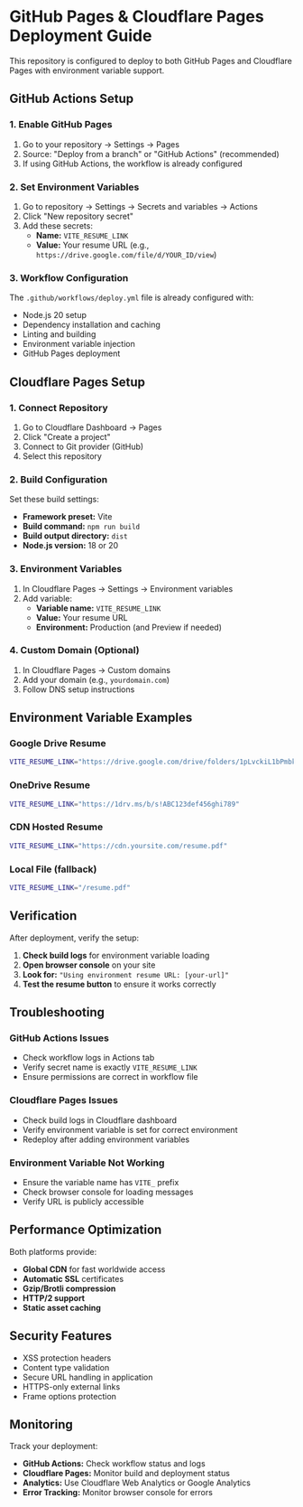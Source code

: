 # GitHub Pages & Cloudflare Pages Deployment Guide

This repository is configured to deploy to both GitHub Pages and Cloudflare Pages with environment variable support.

## GitHub Actions Setup

### 1. Enable GitHub Pages
1. Go to your repository → Settings → Pages
2. Source: "Deploy from a branch" or "GitHub Actions" (recommended)
3. If using GitHub Actions, the workflow is already configured

### 2. Set Environment Variables
1. Go to repository → Settings → Secrets and variables → Actions
2. Click "New repository secret"
3. Add these secrets:
   - **Name:** `VITE_RESUME_LINK`
   - **Value:** Your resume URL (e.g., `https://drive.google.com/file/d/YOUR_ID/view`)

### 3. Workflow Configuration
The `.github/workflows/deploy.yml` file is already configured with:
- Node.js 20 setup
- Dependency installation and caching
- Linting and building
- Environment variable injection
- GitHub Pages deployment

## Cloudflare Pages Setup

### 1. Connect Repository
1. Go to Cloudflare Dashboard → Pages
2. Click "Create a project"
3. Connect to Git provider (GitHub)
4. Select this repository

### 2. Build Configuration
Set these build settings:
- **Framework preset:** Vite
- **Build command:** `npm run build`
- **Build output directory:** `dist`
- **Node.js version:** 18 or 20

### 3. Environment Variables
1. In Cloudflare Pages → Settings → Environment variables
2. Add variable:
   - **Variable name:** `VITE_RESUME_LINK`
   - **Value:** Your resume URL
   - **Environment:** Production (and Preview if needed)

### 4. Custom Domain (Optional)
1. In Cloudflare Pages → Custom domains
2. Add your domain (e.g., `yourdomain.com`)
3. Follow DNS setup instructions

## Environment Variable Examples

### Google Drive Resume
```bash
VITE_RESUME_LINK="https://drive.google.com/drive/folders/1pLvckiL1bPmbkMn3BI1pqp3ud2z79DcN?usp=sharing"
```

### OneDrive Resume
```bash
VITE_RESUME_LINK="https://1drv.ms/b/s!ABC123def456ghi789"
```

### CDN Hosted Resume
```bash
VITE_RESUME_LINK="https://cdn.yoursite.com/resume.pdf"
```

### Local File (fallback)
```bash
VITE_RESUME_LINK="/resume.pdf"
```

## Verification

After deployment, verify the setup:

1. **Check build logs** for environment variable loading
2. **Open browser console** on your site
3. **Look for:** `"Using environment resume URL: [your-url]"`
4. **Test the resume button** to ensure it works correctly

## Troubleshooting

### GitHub Actions Issues
- Check workflow logs in Actions tab
- Verify secret name is exactly `VITE_RESUME_LINK`
- Ensure permissions are correct in workflow file

### Cloudflare Pages Issues
- Check build logs in Cloudflare dashboard
- Verify environment variable is set for correct environment
- Redeploy after adding environment variables

### Environment Variable Not Working
- Ensure the variable name has `VITE_` prefix
- Check browser console for loading messages
- Verify URL is publicly accessible

## Performance Optimization

Both platforms provide:
- **Global CDN** for fast worldwide access
- **Automatic SSL** certificates
- **Gzip/Brotli compression**
- **HTTP/2 support**
- **Static asset caching**

## Security Features

- XSS protection headers
- Content type validation
- Secure URL handling in application
- HTTPS-only external links
- Frame options protection

## Monitoring

Track your deployment:
- **GitHub Actions:** Check workflow status and logs
- **Cloudflare Pages:** Monitor build and deployment status
- **Analytics:** Use Cloudflare Web Analytics or Google Analytics
- **Error Tracking:** Monitor browser console for errors
